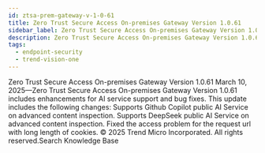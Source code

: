 ```yaml
---
id: ztsa-prem-gateway-v-1-0-61
title: Zero Trust Secure Access On-premises Gateway Version 1.0.61
sidebar_label: Zero Trust Secure Access On-premises Gateway Version 1.0.61
description: Zero Trust Secure Access On-premises Gateway Version 1.0.61
tags:
  - endpoint-security
  - trend-vision-one
---
```


 Zero Trust Secure Access On-premises Gateway Version 1.0.61 March 10, 2025—Zero Trust Secure Access On-premises Gateway Version 1.0.61 includes enhancements for AI service support and bug fixes. This update includes the following changes: Supports Github Copilot public AI Service on advanced content inspection. Supports DeepSeek public AI Service on advanced content inspection. Fixed the access problem for the request url with long length of cookies. © 2025 Trend Micro Incorporated. All rights reserved.Search Knowledge Base